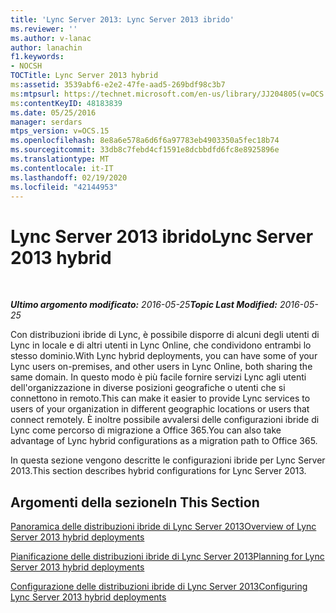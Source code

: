 ```yaml
---
title: 'Lync Server 2013: Lync Server 2013 ibrido'
ms.reviewer: ''
ms.author: v-lanac
author: lanachin
f1.keywords:
- NOCSH
TOCTitle: Lync Server 2013 hybrid
ms:assetid: 3539abf6-e2e2-47fe-aad5-269bdf98c3b7
ms:mtpsurl: https://technet.microsoft.com/en-us/library/JJ204805(v=OCS.15)
ms:contentKeyID: 48183839
ms.date: 05/25/2016
manager: serdars
mtps_version: v=OCS.15
ms.openlocfilehash: 8e8a6e578a6d6f6a97783eb4903350a5fec18b74
ms.sourcegitcommit: 33db8c7febd4cf1591e8dcbbdfd6fc8e8925896e
ms.translationtype: MT
ms.contentlocale: it-IT
ms.lasthandoff: 02/19/2020
ms.locfileid: "42144953"
---
```

<div data-xmlns="http://www.w3.org/1999/xhtml">

<div class="topic" data-xmlns="http://www.w3.org/1999/xhtml" data-msxsl="urn:schemas-microsoft-com:xslt" data-cs="http://msdn.microsoft.com/">

<div data-asp="https://msdn2.microsoft.com/asp">

# <a name="lync-server-2013-hybrid"></a><span data-ttu-id="e7926-102">Lync Server 2013 ibrido</span><span class="sxs-lookup"><span data-stu-id="e7926-102">Lync Server 2013 hybrid</span></span>

</div>

<div id="mainSection">

<div id="mainBody">

<span> </span>

<span data-ttu-id="e7926-103">_**Ultimo argomento modificato:** 2016-05-25_</span><span class="sxs-lookup"><span data-stu-id="e7926-103">_**Topic Last Modified:** 2016-05-25_</span></span>

<span data-ttu-id="e7926-104">Con distribuzioni ibride di Lync, è possibile disporre di alcuni degli utenti di Lync in locale e di altri utenti in Lync Online, che condividono entrambi lo stesso dominio.</span><span class="sxs-lookup"><span data-stu-id="e7926-104">With Lync hybrid deployments, you can have some of your Lync users on-premises, and other users in Lync Online, both sharing the same domain.</span></span> <span data-ttu-id="e7926-105">In questo modo è più facile fornire servizi Lync agli utenti dell'organizzazione in diverse posizioni geografiche o utenti che si connettono in remoto.</span><span class="sxs-lookup"><span data-stu-id="e7926-105">This can make it easier to provide Lync services to users of your organization in different geographic locations or users that connect remotely.</span></span> <span data-ttu-id="e7926-106">È inoltre possibile avvalersi delle configurazioni ibride di Lync come percorso di migrazione a Office 365.</span><span class="sxs-lookup"><span data-stu-id="e7926-106">You can also take advantage of Lync hybrid configurations as a migration path to Office 365.</span></span>

<span data-ttu-id="e7926-107">In questa sezione vengono descritte le configurazioni ibride per Lync Server 2013.</span><span class="sxs-lookup"><span data-stu-id="e7926-107">This section describes hybrid configurations for Lync Server 2013.</span></span>

<div>

## <a name="in-this-section"></a><span data-ttu-id="e7926-108">Argomenti della sezione</span><span class="sxs-lookup"><span data-stu-id="e7926-108">In This Section</span></span>

[<span data-ttu-id="e7926-109">Panoramica delle distribuzioni ibride di Lync Server 2013</span><span class="sxs-lookup"><span data-stu-id="e7926-109">Overview of Lync Server 2013 hybrid deployments</span></span>](lync-server-2013-overview-of-hybrid-deployments.md)

[<span data-ttu-id="e7926-110">Pianificazione delle distribuzioni ibride di Lync Server 2013</span><span class="sxs-lookup"><span data-stu-id="e7926-110">Planning for Lync Server 2013 hybrid deployments</span></span>](lync-server-2013-planning-for-hybrid-deployments.md)

[<span data-ttu-id="e7926-111">Configurazione delle distribuzioni ibride di Lync Server 2013</span><span class="sxs-lookup"><span data-stu-id="e7926-111">Configuring Lync Server 2013 hybrid deployments</span></span>](lync-server-2013-configuring-hybrid-deployments.md)

</div>

</div>

<span> </span>

</div>

</div>

</div>

